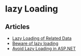 # lazy Loading

## Articles
- [Lazy Loading of Related Data](https://docs.microsoft.com/en-us/ef/core/querying/related-data/lazy)
- [Beware of lazy loading](https://docs.microsoft.com/en-us/ef/core/performance/efficient-querying#beware-of-lazy-loading)
- [Avoid Lazy Loading in ASP.NET](https://wildermuth.com/2018/07/28/Avoid-Lazy-Loading-in-ASP-NET)